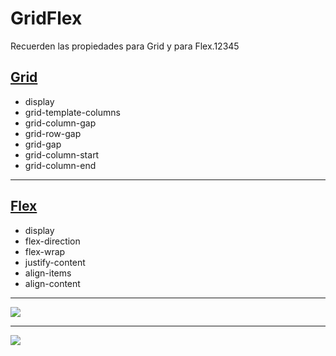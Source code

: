 # GridFlex

Recuerden las propiedades para Grid y para Flex.12345

## [Grid](https://www.w3schools.com/css/css_grid.asp)

+ display
+ grid-template-columns
+ grid-column-gap
+ grid-row-gap
+ grid-gap
+ grid-column-start
+ grid-column-end

---

## [Flex](https://www.w3schools.com/css/css3_flexbox.asp)

+ display
+ flex-direction
+ flex-wrap
+ justify-content
+ align-items
+ align-content

---

![](img1.png?raw=true)

---

![](img2.png?raw=true)
